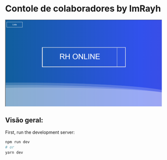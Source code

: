 
# Contole de colaboradores by ImRayh

![tentando](readme/index.png)

## Visão geral:

First, run the development server:

```bash
npm run dev
# or
yarn dev
```
